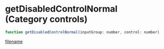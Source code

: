 # getDisabledControlNormal (Category controls)

```js
function getDisabledControlNormal(inputGroup: number, control: number): number
```

[filename](getDisabledControlNormal_m.md ':include')